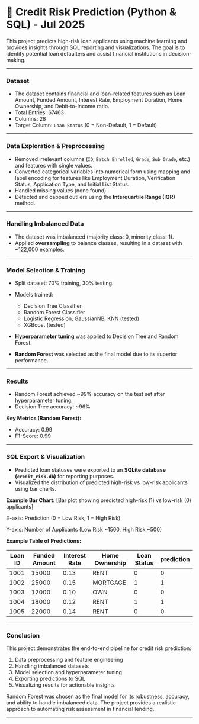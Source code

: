 # 🧑 Credit Risk Prediction (Python & SQL) - Jul 2025

This project predicts high-risk loan applicants using machine learning and provides insights through SQL reporting and visualizations. The goal is to identify potential loan defaulters and assist financial institutions in decision-making.

---

### Dataset
- The dataset contains financial and loan-related features such as Loan Amount, Funded Amount, Interest Rate, Employment Duration, Home Ownership, and Debit-to-Income ratio.  
- Total Entries: 67463  
- Columns: 28  
- Target Column: `Loan Status` (0 = Non-Default, 1 = Default)  

---

### Data Exploration & Preprocessing
- Removed irrelevant columns (`ID`, `Batch Enrolled`, `Grade`, `Sub Grade`, etc.) and features with single values.  
- Converted categorical variables into numerical form using mapping and label encoding for features like Employment Duration, Verification Status, Application Type, and Initial List Status.  
- Handled missing values (none found).  
- Detected and capped outliers using the **Interquartile Range (IQR)** method.  

---

### Handling Imbalanced Data
- The dataset was imbalanced (majority class: 0, minority class: 1).  
- Applied **oversampling** to balance classes, resulting in a dataset with ~122,000 examples.  

---

### Model Selection & Training
- Split dataset: 70% training, 30% testing.  
- Models trained:
  - Decision Tree Classifier  
  - Random Forest Classifier  
  - Logistic Regression, GaussianNB, KNN (tested)  
  - XGBoost (tested)  

- **Hyperparameter tuning** was applied to Decision Tree and Random Forest.  
- **Random Forest** was selected as the final model due to its superior performance.  

---

### Results
- Random Forest achieved ~99% accuracy on the test set after hyperparameter tuning.  
- Decision Tree accuracy: ~96%  

**Key Metrics (Random Forest):**  
- Accuracy: 0.99  
- F1-Score: 0.99  

---

### SQL Export & Visualization
- Predicted loan statuses were exported to an **SQLite database (`credit_risk.db`)** for reporting purposes.  
- Visualized the distribution of predicted high-risk vs low-risk applicants using bar charts.  

**Example Bar Chart:**
[Bar plot showing predicted high-risk (1) vs low-risk (0) applicants]

X-axis: Prediction (0 = Low Risk, 1 = High Risk)

Y-axis: Number of Applicants (Low Risk ~1500, High Risk ~500)


**Example Table of Predictions:**

| Loan ID | Funded Amount | Interest Rate | Home Ownership | Loan Status | prediction |
|---------|---------------|---------------|----------------|-------------|------------|
| 1001    | 15000         | 0.13          | RENT           | 0           | 0          |
| 1002    | 25000         | 0.15          | MORTGAGE       | 1           | 1          |
| 1003    | 12000         | 0.10          | OWN            | 0           | 0          |
| 1004    | 18000         | 0.12          | RENT           | 1           | 1          |
| 1005    | 22000         | 0.14          | RENT           | 0           | 0          |

---

### Conclusion
This project demonstrates the end-to-end pipeline for credit risk prediction:  
1. Data preprocessing and feature engineering  
2. Handling imbalanced datasets  
3. Model selection and hyperparameter tuning  
4. Exporting predictions to SQL  
5. Visualizing results for actionable insights  

Random Forest was chosen as the final model for its robustness, accuracy, and ability to handle imbalanced data. The project provides a realistic approach to automating risk assessment in financial lending.

--- 